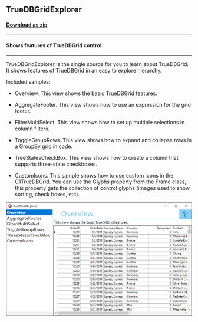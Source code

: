 ## TrueDBGridExplorer
#### [Download as zip](https://grapecity.github.io/DownGit/#/home?url=https://github.com/GrapeCity/ComponentOne-WinForms-Samples/tree/master/Core\TrueDBGrid\CS\TrueDBGridExplorer)
____
#### Shows features of TrueDBGrid control.
____
TrueDBGridExplorer is the single source for you to learn about TrueDBGrid.
It shows features of TrueDBGrid in an easy to explore hierarchy.

Included samples:

* Overview.
  This view shows the basic TrueDBGrid features.

* AggregateFooter.
  This view shows how to use an expression for the grid footer.

* FilterMultiSelect.
  This view shows how to set up multiple selections in column filters.

* ToggleGroupRows.
  This view shows how to expand and collapse rows in a GroupBy grid in code.

* TreeStatesCheckBox.
  This view shows how to create a column that supports three-state checkboxes.

* CustomIcons.
  This sample shows how to use custom icons in the C1TrueDBGrid. You can use the Glyphs property from the Frame class, this property gets the collection of control glyphs (images used to show sorting, check boxes, etc).

![screenshot](screenshot.png)
